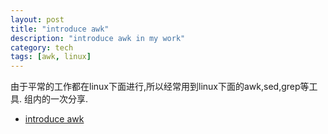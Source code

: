 ```yaml
---
layout: post
title: "introduce awk"
description: "introduce awk in my work"
category: tech
tags: [awk, linux]
---
```


由于平常的工作都在linux下面进行,所以经常用到linux下面的awk,sed,grep等工具.
组内的一次分享.



[1]: http://www.slideshare.net/baotiao/czzawk

- [introduce awk][1]
